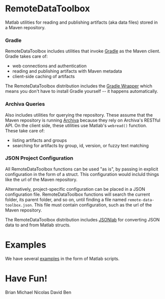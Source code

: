 # RemoteDataToolbox
Matlab utilities for reading and publishing artifacts (aka data files) stored in a Maven repository.

### Gradle
RemoteDataToolbox includes utilities that invoke [Gradle](http://gradle.org/) as the Maven client.  Gradle takes care of:
 * web connections and authentication
 * reading and publishing artifacts with Maven metadata
 * client-side caching of artifacts

The RemoteDataToolbox distribution includes the [Gradle Wrapper](https://docs.gradle.org/current/userguide/gradle_wrapper.html) which means you don't have to install Gradle yourself -- it happens automatically.

### Archiva Queries
Also includes utilities for querying the repository.  These assume that the Maven repository is running [Archiva](https://archiva.apache.org/index.cgi) because they rely on Archiva's RESTful API.  On the client side, these utilities use Matlab's `webread()` function.  These take care of:
 * listing artifacts and groups
 * searching for artifacts by group, id, version, or fuzzy text matching

### JSON Project Configuration
All RemoteDataToolbox functions can be used "as is", by passing in explicit configuration in the form of a struct.  This configuration would incluld things like the url of the Maven repository.

Alternatively, project-specific configuration can be placed in a JSON configuration file.  RemoteDataToolbox functions will search the current folder, its parent folder, and so on, until finding a file named `remote-data-toolbox.json`.  This file must contain configuration, such as the url of the Maven repository.

The RemoteDataToolbox distribution includes [JSONlab](http://www.mathworks.com/matlabcentral/fileexchange/33381-jsonlab--a-toolbox-to-encode-decode-json-files-in-matlab-octave) for converting JSON data to and from Matlab structs.

# Examples
We have several [examples](https://github.com/isetbio/RemoteDataToolbox/tree/master/examples) in the form of Matlab scripts.

# Have Fun!
Brian
Michael
Nicolas
David
Ben

